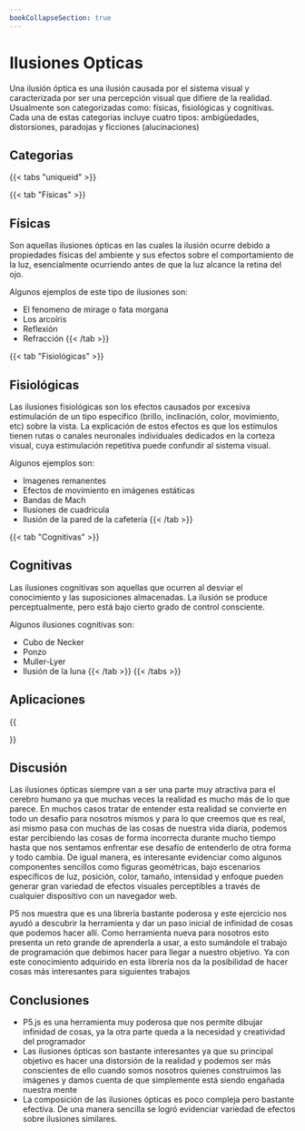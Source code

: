 ```yaml
---
bookCollapseSection: true
---
```


# Ilusiones Opticas

Una ilusión óptica es una ilusión causada por el sistema visual y caracterizada por ser una percepción visual que difiere de la realidad. Usualmente son categorizadas como: físicas, fisiológicas y cognitivas. Cada una de estas categorias incluye cuatro tipos: ambigüedades, distorsiones, paradojas y ficciones (alucinaciones)

## Categorias

{{< tabs "uniqueid" >}}

{{< tab "Físicas" >}}
## Físicas

Son aquellas ilusiones ópticas en las cuales la ilusión ocurre debido a propiedades físicas del ambiente y sus efectos sobre el comportamiento de la luz, esencialmente ocurriendo antes de que la luz alcance la retina del ojo. 

Algunos ejemplos de este tipo de ilusiones son:
- El fenomeno de mirage o fata morgana
- Los arcoíris
- Reflexión
- Refracción
{{< /tab >}}

{{< tab "Fisiológicas" >}}
## Fisiológicas

Las ilusiones fisiológicas son los efectos causados por excesiva estimulación de un tipo específico (brillo, inclinación, color, movimiento, etc) sobre la vista. La explicación de estos efectos es que los estímulos tienen rutas o canales neuronales individuales dedicados en la corteza visual, cuya estimulación repetitiva puede confundir al sistema visual.

Algunos ejemplos son:
- Imagenes remanentes
- Efectos de movimiento en imágenes estáticas 
- Bandas de Mach
- Ilusiones de cuadricula
- Ilusión de la pared de la cafetería
{{< /tab >}}

{{< tab "Cognitivas" >}}
## Cognitivas

Las ilusiones cognitivas son aquellas que ocurren al desviar el conocimiento y las suposiciones almacenadas. La ilusión se produce perceptualmente, pero está bajo cierto grado de control consciente.

Algunos ilusiones cognitivas son:
- Cubo de Necker
- Ponzo 
- Muller-Lyer
- Ilusión de la luna
{{< /tab >}}
{{< /tabs >}}

## Aplicaciones 
{{<section>}}

## Discusión

Las ilusiones ópticas siempre van a ser una parte muy atractiva para el cerebro humano ya que muchas veces la realidad es mucho más de lo que parece. En muchos casos tratar de entender esta realidad se convierte en todo un desafío para nosotros mismos y para lo que creemos que es real, asi mismo pasa con muchas de las cosas de nuestra vida diaria, podemos estar percibiendo las cosas de forma incorrecta durante mucho tiempo hasta que nos sentamos enfrentar ese desafío de entenderlo de otra forma y todo cambia. De igual manera, es interesante evidenciar como algunos componentes sencillos como figuras geométricas, bajo escenarios específicos de luz, posición, color, tamaño, intensidad y enfoque pueden generar gran variedad de efectos visuales perceptibles a través de cualquier dispositivo con un navegador web. 

P5 nos muestra que es una librería bastante poderosa y este ejercicio nos ayudó a descubrir la herramienta y dar un paso inicial de infinidad de cosas que podemos hacer allí. Como herramienta nueva para nosotros esto presenta un reto grande de aprenderla a usar, a esto sumándole el trabajo de programación que debimos hacer para llegar a nuestro objetivo. Ya con este conocimiento adquirido en esta librería nos da la posibilidad de hacer cosas más interesantes para siguientes trabajos

## Conclusiones

- P5.js es una herramienta muy poderosa que nos permite dibujar infinidad de cosas, ya la otra parte queda a la necesidad y creatividad del programador 
- Las ilusiones ópticas son bastante interesantes ya que su principal objetivo es hacer una distorsión de la realidad y podemos ser más conscientes de ello cuando somos nosotros quienes construimos las imágenes y damos cuenta de que simplemente está siendo engañada nuestra mente 
- La composición de las ilusiones ópticas es poco compleja pero bastante efectiva. De una manera sencilla se logró evidenciar variedad de efectos sobre ilusiones similares.

